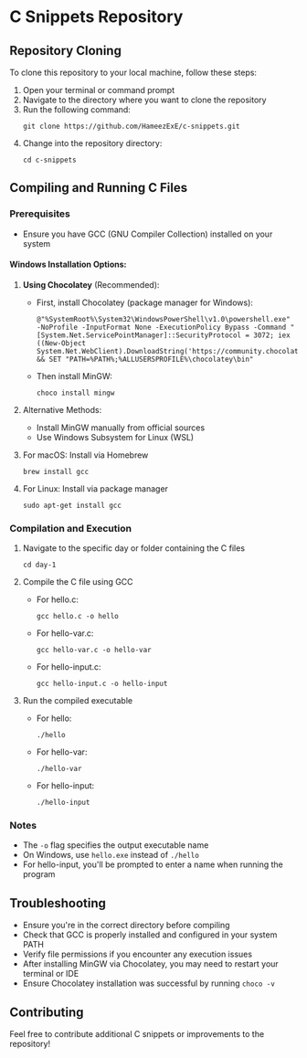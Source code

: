 # C Snippets Repository

## Repository Cloning

To clone this repository to your local machine, follow these steps:

1. Open your terminal or command prompt
2. Navigate to the directory where you want to clone the repository
3. Run the following command:
   ```
   git clone https://github.com/HameezExE/c-snippets.git
   ```
4. Change into the repository directory:
   ```
   cd c-snippets
   ```

## Compiling and Running C Files

### Prerequisites

- Ensure you have GCC (GNU Compiler Collection) installed on your system

#### Windows Installation Options:

1. **Using Chocolatey** (Recommended):

   - First, install Chocolatey (package manager for Windows):
     ```
     @"%SystemRoot%\System32\WindowsPowerShell\v1.0\powershell.exe" -NoProfile -InputFormat None -ExecutionPolicy Bypass -Command "[System.Net.ServicePointManager]::SecurityProtocol = 3072; iex ((New-Object System.Net.WebClient).DownloadString('https://community.chocolatey.org/install.ps1'))" && SET "PATH=%PATH%;%ALLUSERSPROFILE%\chocolatey\bin"
     ```
   - Then install MinGW:
     ```
     choco install mingw
     ```

2. Alternative Methods:

   - Install MinGW manually from official sources
   - Use Windows Subsystem for Linux (WSL)

3. For macOS: Install via Homebrew

   ```
   brew install gcc
   ```

4. For Linux: Install via package manager
   ```
   sudo apt-get install gcc
   ```

### Compilation and Execution

1. Navigate to the specific day or folder containing the C files

   ```
   cd day-1
   ```

2. Compile the C file using GCC

   - For hello.c:
     ```
     gcc hello.c -o hello
     ```
   - For hello-var.c:
     ```
     gcc hello-var.c -o hello-var
     ```
   - For hello-input.c:
     ```
     gcc hello-input.c -o hello-input
     ```

3. Run the compiled executable
   - For hello:
     ```
     ./hello
     ```
   - For hello-var:
     ```
     ./hello-var
     ```
   - For hello-input:
     ```
     ./hello-input
     ```

### Notes

- The `-o` flag specifies the output executable name
- On Windows, use `hello.exe` instead of `./hello`
- For hello-input, you'll be prompted to enter a name when running the program

## Troubleshooting

- Ensure you're in the correct directory before compiling
- Check that GCC is properly installed and configured in your system PATH
- Verify file permissions if you encounter any execution issues
- After installing MinGW via Chocolatey, you may need to restart your terminal or IDE
- Ensure Chocolatey installation was successful by running `choco -v`

## Contributing

Feel free to contribute additional C snippets or improvements to the repository!
